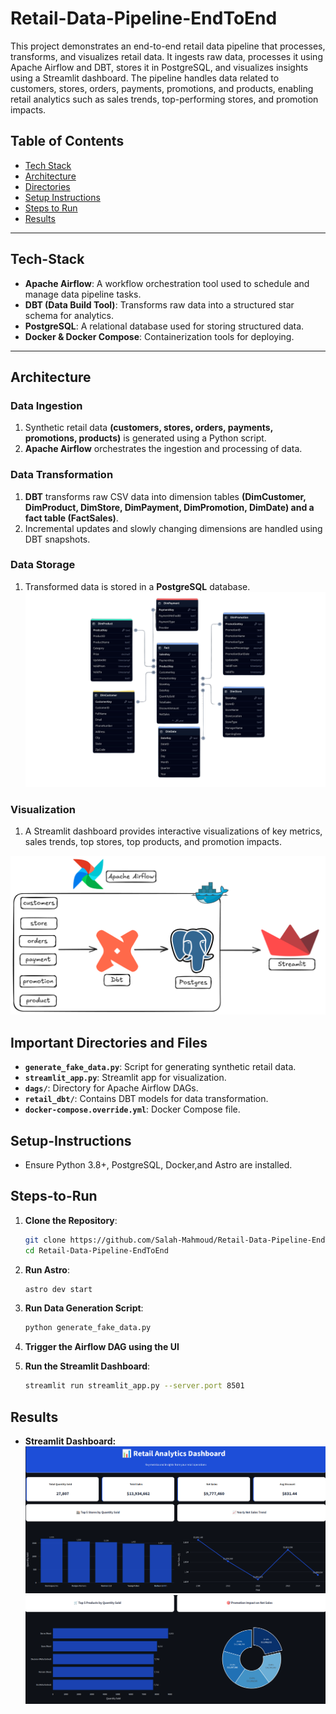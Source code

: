# Retail-Data-Pipeline-EndToEnd

This project demonstrates an end-to-end retail data pipeline that processes, transforms, and visualizes retail data. It ingests raw data, processes it using Apache Airflow and DBT, stores it in PostgreSQL, and visualizes insights using a Streamlit dashboard. The pipeline handles data related to customers, stores, orders, payments, promotions, and products, enabling retail analytics such as sales trends, top-performing stores, and promotion impacts.


## Table of Contents
- [Tech Stack](#Tech-Stack)
- [Architecture](#Architecture)
- [Directories](#Important-Directories)
- [Setup Instructions](#Setup-Instructions)
- [Steps to Run](#Steps-to-Run)
- [Results](#Results)
 

---

## Tech-Stack

- **Apache Airflow**: A workflow orchestration tool used to schedule and manage data pipeline tasks.
- **DBT (Data Build Tool)**: Transforms raw data into a structured star schema for analytics.
- **PostgreSQL**: A relational database used for storing structured data.
- **Docker & Docker Compose**: Containerization tools for deploying.

---



## Architecture

### Data Ingestion
1. Synthetic retail data **(customers, stores, orders, payments, promotions, products)** is generated using a Python script.
2. **Apache Airflow** orchestrates the ingestion and processing of data.

### Data Transformation
1. **DBT** transforms raw CSV data into dimension tables **(DimCustomer, DimProduct, DimStore, DimPayment, DimPromotion, DimDate) and a fact table (FactSales)**.
2. Incremental updates and slowly changing dimensions are handled using DBT snapshots.



### Data Storage
1. Transformed data is stored in a **PostgreSQL** database.
![Dwh](Dwh.png)


### Visualization
1. A Streamlit dashboard provides interactive visualizations of key metrics, sales trends, top stores, top products, and promotion impacts.

![Data Pipeline](Pipeline.png)

## Important Directories and Files

- **`generate_fake_data.py`**: Script for generating synthetic retail data. 
- **`streamlit_app.py`**:  Streamlit app for visualization. 
- **`dags/`**: Directory for Apache Airflow DAGs.
- **`retail_dbt/`**: Contains DBT models for data transformation.
- **`docker-compose.override.yml`**: Docker Compose file.  


## Setup-Instructions

- Ensure Python 3.8+, PostgreSQL, Docker,and Astro are installed.


## Steps-to-Run

1. **Clone the Repository**:
   ```bash
   git clone https://github.com/Salah-Mahmoud/Retail-Data-Pipeline-EndToEnd.git
   cd Retail-Data-Pipeline-EndToEnd
   ```
2. **Run Astro**:
   ```bash
   astro dev start
   ```
3. **Run Data Generation Script**:
   ```bash
   python generate_fake_data.py

   ```
4. **Trigger the Airflow DAG using the UI**

5. **Run the Streamlit Dashboard**:
   ```bash
   streamlit run streamlit_app.py --server.port 8501
   ```

## Results

- **Streamlit Dashboard:**
![Page1](Streamlit/page1.png)
![Page2](Streamlit/page2.png)














